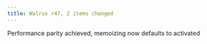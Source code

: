 ```yaml
---
title: Walrus r47, 2 items changed
---
```


Performance parity achieved, memoizing now defaults to activated
